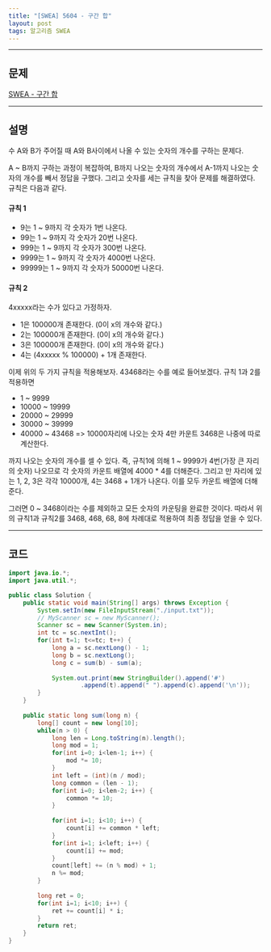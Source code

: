 ```yaml
---
title: "[SWEA] 5604 - 구간 합"
layout: post
tags: 알고리즘 SWEA
---
```


---
## 문제
[SWEA - 구간 합](https://swexpertacademy.com/main/code/problem/problemDetail.do?contestProbId=AWXGGNB6cnEDFAUo)

---
## 설명
수 A와 B가 주어질 때 A와 B사이에서 나올 수 있는 숫자의 개수를 구하는 문제다.

A ~ B까지 구하는 과정이 복잡하여, B까지 나오는 숫자의 개수에서 A-1까지 나오는 숫자의 개수를 빼서 정답을 구했다. 그리고 숫자를 세는 규칙을 찾아 문제를 해결하였다. 규칙은 다음과 같다.

#### 규칙 1
 - 9는 1 ~ 9까지 각 숫자가 1번 나온다.
 - 99는 1 ~ 9까지 각 숫자가 20번 나온다.
 - 999는 1 ~ 9까지 각 숫자가 300번 나온다.
 - 9999는 1 ~ 9까지 각 숫자가 4000번 나온다.
 - 99999는 1 ~ 9까지 각 숫자가 50000번 나온다.

#### 규칙 2
4xxxxx라는 수가 있다고 가정하자.
 - 1은 100000개 존재한다. (0이 x의 개수와 같다.)
 - 2는 100000개 존재한다. (0이 x의 개수와 같다.)
 - 3은 100000개 존재한다. (0이 x의 개수와 같다.)
 - 4는 (4xxxxx % 100000) + 1개 존재한다.

이제 위의 두 가지 규칙을 적용해보자. 43468라는 수를 예로 들어보겠다.
규칙 1과 2를 적용하면

 - 1 ~ 9999
 - 10000 ~ 19999
 - 20000 ~ 29999
 - 30000 ~ 39999
 - 40000 ~ 43468 => 10000자리에 나오는 숫자 4만 카운트 3468은 나중에 따로 계산한다.

까지 나오는 숫자의 개수를 셀 수 있다. 즉, 규칙1에 의해 1 ~ 9999가 4번(가장 큰 자리의 숫자) 나오므로 각 숫자의 카운트 배열에 4000 * 4를 더해준다. 그리고 만 자리에 있는 1, 2, 3은 각각 10000개, 4는 3468 + 1개가 나온다. 이를 모두 카운트 배열에 더해준다.

그러면 0 ~ 3468이라는 수를 제외하고 모든 숫자의 카운팅을 완료한 것이다. 따라서 위의 규칙1과 규칙2를 3468, 468, 68, 8에 차례대로 적용하여 최종 정답을 얻을 수 있다. 

---
## 코드
```java
import java.io.*;
import java.util.*;

public class Solution {
	public static void main(String[] args) throws Exception {
		System.setIn(new FileInputStream("./input.txt"));
		// MyScanner sc = new MyScanner();
		Scanner sc = new Scanner(System.in);
		int tc = sc.nextInt();
		for(int t=1; t<=tc; t++) {
			long a = sc.nextLong() - 1;
			long b = sc.nextLong();
			long c = sum(b) - sum(a);
			
			System.out.print(new StringBuilder().append('#')
					.append(t).append(" ").append(c).append('\n'));
		}
	}
	
	public static long sum(long n) {
		long[] count = new long[10];
		while(n > 0) {
			long len = Long.toString(n).length();
			long mod = 1;
			for(int i=0; i<len-1; i++) {
				mod *= 10;
			}
			int left = (int)(n / mod);
			long common = (len - 1);
			for(int i=0; i<len-2; i++) {
				common *= 10;
			}
			
			for(int i=1; i<10; i++) {
				count[i] += common * left;
			}
			for(int i=1; i<left; i++) {
				count[i] += mod;
			}
			count[left] += (n % mod) + 1;
			n %= mod;
		}
		
		long ret = 0;
		for(int i=1; i<10; i++) {
			ret += count[i] * i;
		}
		return ret;
	}
}
```